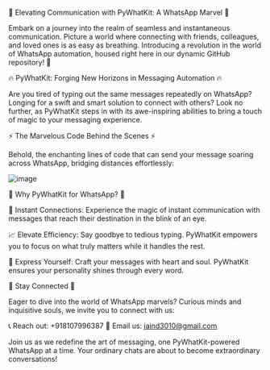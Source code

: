 
🚀 Elevating Communication with PyWhatKit: A WhatsApp Marvel 📱

Embark on a journey into the realm of seamless and instantaneous communication. Picture a world where connecting with friends, colleagues, and loved ones is as easy as breathing. Introducing a revolution in the world of WhatsApp automation, housed right here in our dynamic GitHub repository! 🌟

🔥 PyWhatKit: Forging New Horizons in Messaging Automation 🔥

Are you tired of typing out the same messages repeatedly on WhatsApp? Longing for a swift and smart solution to connect with others? Look no further, as PyWhatKit steps in with its awe-inspiring abilities to bring a touch of magic to your messaging experience.

⚡️ The Marvelous Code Behind the Scenes ⚡️

Behold, the enchanting lines of code that can send your message soaring across WhatsApp, bridging distances effortlessly:

![image](https://github.com/divyanshujain11/pywhatkit_send_whatsapp_message/assets/77712311/29cb6cea-758f-42e9-af70-84c3b2898a1e)


🌟 Why PyWhatKit for WhatsApp? 🌟

🔮 Instant Connections: Experience the magic of instant communication with messages that reach their destination in the blink of an eye.

📈 Elevate Efficiency: Say goodbye to tedious typing. PyWhatKit empowers you to focus on what truly matters while it handles the rest.

🌈 Express Yourself: Craft your messages with heart and soul. PyWhatKit ensures your personality shines through every word.

🔗 Stay Connected 🔗

Eager to dive into the world of WhatsApp marvels? Curious minds and inquisitive souls, we invite you to connect with us:

📞 Reach out: +918107996387
📧 Email us: jaind3010@gmail.com

Join us as we redefine the art of messaging, one PyWhatKit-powered WhatsApp at a time. Your ordinary chats are about to become extraordinary conversations!
